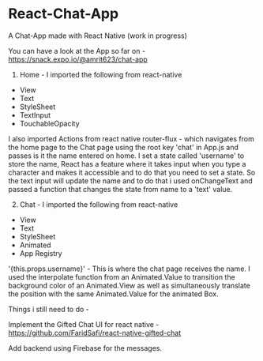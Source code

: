 # React-Chat-App
A Chat-App made with React Native (work in progress)

You can have a look at the App so far on - https://snack.expo.io/@amrit623/chat-app

1. Home - I imported the following from react-native
- View
- Text
- StyleSheet
- TextInput
- TouchableOpacity

I also imported Actions from react native router-flux - which navigates from the home page to the Chat page using the root key 'chat' in App.js and passes is it the name entered on home.
I set a state called 'username' to store the name, React has a feature where it takes input when you type a character and makes it accessible and to do that you need to set a state. So the text input will update the name and to do that i used onChangeText and passed a function that changes the state from name to a 'text' value.


2. Chat - I imported the following from react-native
- View
- Text
- StyleSheet
- Animated
- App Registry

'{this.props.username}' - This is where the chat page receives the name. 
I used the interpolate function from an Animated.Value to transition the background color of an Animated.View as well as simultaneously translate the position with the same Animated.Value for the animated Box.

Things i still need to do -

Implement the Gifted Chat UI for react native - https://github.com/FaridSafi/react-native-gifted-chat

Add backend using Firebase for the messages.
